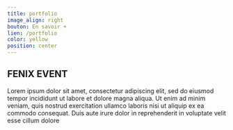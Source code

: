 ```yaml
---
title: portfolio
image_align: right
bouton: En savoir +
lien: /portfolio
color: yellow
position: center   
---
```


## FENIX EVENT
   



Lorem ipsum dolor sit amet, consectetur adipiscing elit, sed do eiusmod tempor incididunt ut labore et dolore magna aliqua. Ut enim ad minim veniam, quis nostrud exercitation ullamco laboris nisi ut aliquip ex ea commodo consequat. Duis aute irure dolor in reprehenderit in voluptate velit esse cillum dolore 

